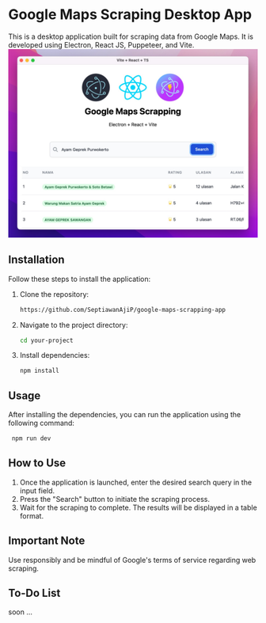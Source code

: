 # Google Maps Scraping Desktop App

This is a desktop application built for scraping data from Google Maps. It is developed using Electron, React JS, Puppeteer, and Vite.
![image](https://raw.githubusercontent.com/SeptiawanAjiP/google-maps-scrapping-app/master/image.jpeg)

## Installation

Follow these steps to install the application:

1. Clone the repository:

    ```bash
    https://github.com/SeptiawanAjiP/google-maps-scrapping-app
    ```

2. Navigate to the project directory:

    ```bash
    cd your-project
    ```

3. Install dependencies:

    ```bash
    npm install
    ```

## Usage
After installing the dependencies, you can run the application using the following command:
   ```bash
    npm run dev
```
## How to Use
1. Once the application is launched, enter the desired search query in the input field.
2. Press the "Search" button to initiate the scraping process.
3. Wait for the scraping to complete. The results will be displayed in a table format.

## Important Note
Use responsibly and be mindful of Google's terms of service regarding web scraping.
## To-Do List
soon ...